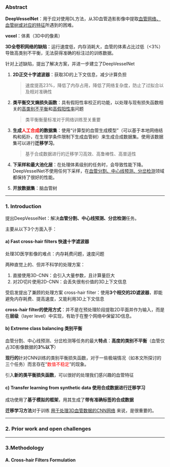 ### Abstract

**DeepVesselNet**：用于应对使用DL方法，从3D血管造影影像中提取<u>血管网络、血管树或对应的特征</u>所遇到的困难。



**voxel**：体素（3D中的像素）



**3D全卷积网络的缺陷**：运行速度低，内存消耗大，血管的体素占比过低（<3%）导致高类别不平衡，无法获得准确的标注过的训练数据。

针对上述缺陷，提出了解决方案，并进一步建立了DeepVesselNet



1. **2D正交十字滤波器**：获取3D的上下文信息，减少计算负担

   > 速度提高23%，降低了内存占用，降低了网络复杂度，防止了过拟合以及相对准确性

2. **类平衡交叉熵损失函数**：具有假阳性率校正的功能，以处理与现有损失函数相关的<u>高类别不平衡</u>和<u>高假阳性率</u>问题

   > 类平衡衡量标准对于网络训练至关重要

3. **生成<font color="red">人工合成</font>的数据集**：使用“计算型的血管生成模型”（可以基于本地网络结构和拓扑，在生理学条件限制下生成血管树）来生成合成数据集。使用该数据集可以进行**迁移学习**。

   > 基于合成数据进行的迁移学习高效、高鲁棒性、高普适性

4. **下采样和最大池化层**：在处理体素级别的任务时，会导致性能下降。
   DeepVesselNet不使用任何下采样，在<u>血管分割、中心线预测、分岔检测</u>领域都保持了很好的性能。

5. **开放数据集**：脑血管树

---





### 1. Introduction

提出DeepVesselNet：解决**血管分割、中心线预测、分岔检测**任务。



主要从以下3个方面入手：

#### a) Fast cross-hair filters 快速十字滤波器

处理3D医学影像的难点：内存耗费问题，速度问题



两种直觉上的、但并不科学的处理方案：

1. 直接使用3D-CNN：会引入大量参数，且计算量巨大
2. 对2D切片使用2D-CNN：会丢失很有价值的3D上下文信息



受启发提出了兼顾的处理方案 cross-hair filter：使用**3个相交的2D滤波器**，即能避免内存耗费、提高速度，又能利用3D上下文信息



**cross-hair filter的使用方式**：并不是在预处理阶段提取2D平面并作为输入，而是在**层级**（layer level）中实现，有助于在整个网络中保留3D信息。



#### b) Extreme class balancing 类别平衡

血管分割、中心线预测、分岔检测等任务的最大**特点**：**高度的类别不平衡**（血管仅占3D影像数据的**3%以下**）



**现行的**针对CNN训练的类别平衡损失函数，对于一些极端情况（如本文所探讨的三个任务）而言存在“<font color="red">数值不稳定</font>”的现象。

引入**新的类平衡损失函数**，可以很好的处理我们感兴趣的血管特征



#### c) Transfer learning from synthetic data 使用合成数据进行迁移学习

成功使用了**基于模拟的框架**，用其生成了**带有准确标签的合成数据**



**迁移学习方法**对于训练 <u>用于处理3D血管数据的CNN网络</u> 来说，是很重要的。

---



### 2. Prior work and open challenges





























---



### 3.Methodology

#### A. Cross-hair Filters Formulation































